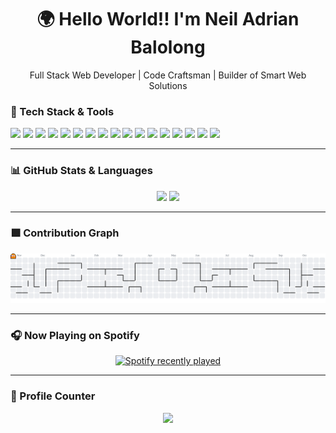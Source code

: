 <h1 align="center">🌍 Hello World!! I'm Neil Adrian Balolong</h1>

<p align="center">Full Stack Web Developer | Code Craftsman | Builder of Smart Web Solutions</p>

### 🧠 Tech Stack & Tools

<div align="left">
  <img src="https://cdn.jsdelivr.net/gh/devicons/devicon/icons/cplusplus/cplusplus-original.svg" height="40" />
  <img src="https://cdn.jsdelivr.net/gh/devicons/devicon/icons/java/java-original.svg" height="40" />
  <img src="https://cdn.jsdelivr.net/gh/devicons/devicon/icons/html5/html5-original.svg" height="40" />
  <img src="https://cdn.jsdelivr.net/gh/devicons/devicon/icons/css3/css3-original.svg" height="40" />
  <img src="https://cdn.jsdelivr.net/gh/devicons/devicon/icons/javascript/javascript-original.svg" height="40" />
  <img src="https://cdn.jsdelivr.net/gh/devicons/devicon/icons/jquery/jquery-original.svg" height="40" />
  <img src="https://cdn.jsdelivr.net/gh/devicons/devicon/icons/wordpress/wordpress-original.svg" height="40" />
  <img src="https://cdn.jsdelivr.net/gh/devicons/devicon/icons/vuejs/vuejs-original.svg" height="40" />
  <img src="https://cdn.jsdelivr.net/gh/devicons/devicon/icons/react/react-original.svg" height="40" />
  <img src="https://cdn.jsdelivr.net/gh/devicons/devicon/icons/tailwindcss/tailwindcss-original-wordmark.svg" height="40" />
  <img src="https://cdn.jsdelivr.net/gh/devicons/devicon/icons/typescript/typescript-original.svg" height="40" />
  <img src="https://cdn.jsdelivr.net/gh/devicons/devicon/icons/laravel/laravel-original.svg" height="40" />
  <img src="https://cdn.jsdelivr.net/gh/devicons/devicon/icons/codeigniter/codeigniter-plain.svg" height="40" />
  <img src="https://cdn.jsdelivr.net/gh/devicons/devicon/icons/nodejs/nodejs-original.svg" height="40" />
  <img src="https://cdn.jsdelivr.net/gh/devicons/devicon/icons/nestjs/nestjs-original.svg" height="40" />
  <img src="https://cdn.jsdelivr.net/gh/devicons/devicon/icons/androidstudio/androidstudio-original.svg" height="40" />
  <img src="https://cdn.jsdelivr.net/gh/devicons/devicon/icons/docker/docker-original.svg" height="40" />
</div>

---

### 📊 GitHub Stats & Languages

<div align="center">
  <img src="https://github-readme-stats.vercel.app/api?username=NeilAdrian-0423&hide_title=false&hide_rank=false&show_icons=true&include_all_commits=true&count_private=true&disable_animations=false&theme=dracula&locale=en&hide_border=false&order=1" height="150" />
  <img src="https://github-readme-stats.vercel.app/api/top-langs?username=NeilAdrian-0423&locale=en&hide_title=false&layout=compact&card_width=320&langs_count=5&theme=dracula&hide_border=false&order=2" height="150" />
</div>

---

### 🟩 Contribution Graph

<picture>
  <source media="(prefers-color-scheme: dark)" srcset="https://raw.githubusercontent.com/NeilAdrian-0423/NeilAdrian-0423/output/pacman-contribution-graph-dark.svg">
  <source media="(prefers-color-scheme: light)" srcset="https://raw.githubusercontent.com/NeilAdrian-0423/NeilAdrian-0423/output/pacman-contribution-graph.svg">
  <img alt="pacman contribution graph" src="https://raw.githubusercontent.com/NeilAdrian-0423/NeilAdrian-0423/output/pacman-contribution-graph.svg">
</picture>

---

### 🎧 Now Playing on Spotify

<div align="center">
  <a href="https://open.spotify.com/user/31tuvegtz5p4vl6svnxnvzyarzha">
    <img src="https://spotify-recently-played-readme.vercel.app/api?user=31tuvegtz5p4vl6svnxnvzyarzha&count=5" alt="Spotify recently played" />
  </a>
</div>

---

### 🧮 Profile Counter

<div align="center">
  <img src="https://profile-counter.glitch.me/NeilAdrian-0423/count.svg?" />
</div>

